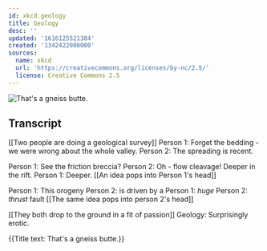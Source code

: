 ```yaml
---
id: xkcd.geology
title: Geology
desc: ''
updated: '1616125521384'
created: '1342422000000'
sources:
  name: xkcd
  url: 'https://creativecommons.org/licenses/by-nc/2.5/'
  license: Creative Commons 2.5
---
```

![That's a gneiss butte.](https://imgs.xkcd.com/comics/geology.png)

## Transcript
[[Two people are doing a geological survey]]
Person 1: Forget the bedding - we were wrong about the whole valley.
Person 2: The spreading is recent.

Person 1: See the friction breccia?
Person 2: Oh - flow cleavage! Deeper in the rift.
Person 1: Deeper.
[[An idea pops into Person 1's head]]

Person 1: This orogeny
Person 2: is driven by a
Person 1: *huge*
Person 2: *thrust* fault
[[The same idea pops into person 2's head]]

[[They both drop to the ground in a fit of passion]]
Geology: Surprisingly erotic.

{{Title text: That's a gneiss butte.}}
